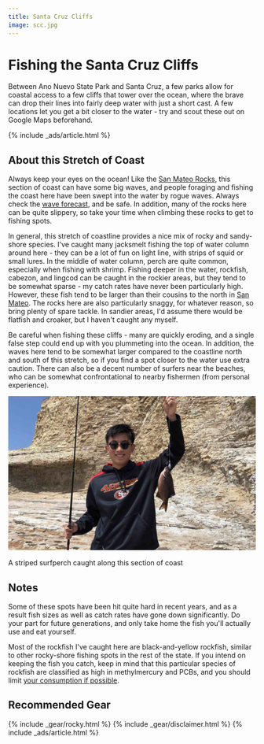 ```yaml
---
title: Santa Cruz Cliffs
image: scc.jpg
---
```


# Fishing the Santa Cruz Cliffs

Between Ano Nuevo State Park and Santa Cruz, a few parks allow for coastal access to a few cliffs that tower over the ocean, where the brave can drop their lines into fairly deep water with just a short cast. A few locations let you get a bit closer to the water - try and scout these out on Google Maps beforehand.

{% include _ads/article.html %}

## About this Stretch of Coast

Always keep your eyes on the ocean! Like the [San Mateo Rocks](/sanmateorocks), this section of coast can have some big waves, and people foraging and fishing the coast here have been swept into the water by rogue waves. Always check the <a href="https://marine.weather.gov/MapClick.php?x=167&y=210&site=mtr&zmx=&zmy=&map_x=168&map_y=210">wave forecast</a>, and be safe. In addition, many of the rocks here can be quite slippery, so take your time when climbing these rocks to get to fishing spots.

In general, this stretch of coastline provides a nice mix of rocky and sandy-shore species. I've caught many jacksmelt fishing the top of water column around here - they can be a lot of fun on light line, with strips of squid or small lures. In the middle of water column, perch are quite common, especially when fishing with shrimp. Fishing deeper in the water, rockfish, cabezon, and lingcod can be caught in the rockier areas, but they tend to be somewhat sparse - my catch rates have never been particularly high. However, these fish tend to be larger than their cousins to the north in [San Mateo](/sanmateorocks). The rocks here are also particularly snaggy, for whatever reason, so bring plenty of spare tackle. In sandier areas, I'd assume there would be flatfish and croaker, but I haven't caught any myself.

Be careful when fishing these cliffs - many are quickly eroding, and a single false step could end up with you plummeting into the ocean. In addition, the waves here tend to be somewhat larger compared to the coastline north and south of this stretch, so if you find a spot closer to the water use extra caution. There can also be a decent number of surfers near the beaches, who can be somewhat confrontational to nearby fishermen (from personal experience).


![A striped surfperch](/assets/images/scperch.jpg)
<div class="caption">A striped surfperch caught along this section of coast</div>

## Notes

Some of these spots have been hit quite hard in recent years, and as a result fish sizes as well as catch rates have gone down significantly. Do your part for future generations, and only take home the fish you'll actually use and eat yourself. 

Most of the rockfish I've caught here are black-and-yellow rockfish, similar to other rocky-shore fishing spots in the rest of the state. If you intend on keeping the fish you catch, keep in mind that this particular species of rockfish are classified as high in methylmercury and PCBs, and you should limit <a href="https://oehha.ca.gov/advisories/statewide-advisory-eating-fish-california-coastal-locations-without-site-specific-advice">your consumption if possible</a>.

## Recommended Gear

{% include _gear/rocky.html %}
{% include _gear/disclaimer.html %}
{% include _ads/article.html %}